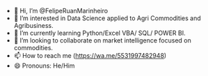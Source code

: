 - 👋 Hi, I’m @FelipeRuanMarinheiro
- 👀 I’m interested in Data Science applied to Agri Commodities and Agribusiness.
- 🌱 I’m currently learning Python/Excel VBA/ SQL/ POWER BI.
- 💞️ I’m looking to collaborate on market intelligence focused on commodities.
- 📫 How to reach me (https://wa.me/5531997482948)
- 😄 Pronouns: He/Him


<!---
FelipeRuanMarinheiro/FelipeRuanMarinheiro is a ✨ special ✨ repository because its `README.md` (this file) appears on your GitHub profile.
You can click the Preview link to take a look at your changes.
--->
